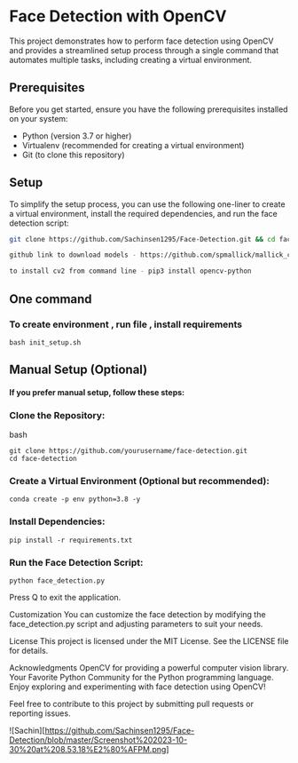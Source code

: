 # Face Detection with OpenCV

This project demonstrates how to perform face detection using OpenCV and provides a streamlined setup process through a single command that automates multiple tasks, including creating a virtual environment.

## Prerequisites

Before you get started, ensure you have the following prerequisites installed on your system:

- Python (version 3.7 or higher)
- Virtualenv (recommended for creating a virtual environment)
- Git (to clone this repository)

## Setup

To simplify the setup process, you can use the following one-liner to create a virtual environment, install the required dependencies, and run the face detection script:

```bash
git clone https://github.com/Sachinsen1295/Face-Detection.git && cd face-detection && sh init_setup.sh

github link to download models - https://github.com/spmallick/mallick_cascades/tree/master/haarcascades

to install cv2 from command line - pip3 install opencv-python

```

##  One command 

### To create  environment , run file , install requirements

```
bash init_setup.sh
```
## Manual Setup (Optional)
#### If you prefer manual setup, follow these steps:

### Clone the Repository:

bash
```
git clone https://github.com/yourusername/face-detection.git
cd face-detection

```

### Create a Virtual Environment (Optional but recommended):
```
conda create -p env python=3.8 -y
```

### Install Dependencies:

```
pip install -r requirements.txt
```

### Run the Face Detection Script:

```
python face_detection.py
```



Press Q to exit the application.

Customization
You can customize the face detection by modifying the face_detection.py script and adjusting parameters to suit your needs.

License
This project is licensed under the MIT License. See the LICENSE file for details.

Acknowledgments
OpenCV for providing a powerful computer vision library.
Your Favorite Python Community for the Python programming language.
Enjoy exploring and experimenting with face detection using OpenCV!

Feel free to contribute to this project by submitting pull requests or reporting issues.



![Sachin][https://github.com/Sachinsen1295/Face-Detection/blob/master/Screenshot%202023-10-30%20at%208.53.18%E2%80%AFPM.png]